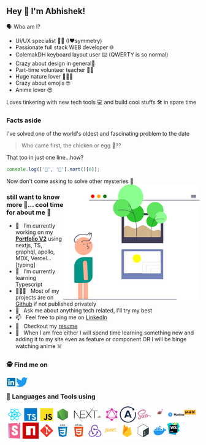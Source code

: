 ## Hey 👋 I'm Abhishek!
🗣️ Who am I?
* UI/UX specialist 🧑‍🎨 (I❤️symmetry)
* Passionate full stack WEB developer 🌐
* ColemakDH keyboard layout user ⌨️ (QWERTY is so normal) 
* Crazy about design in general🎨
* Part-time volunteer teacher 👨‍🏫
* Huge nature lover 🌳🌲🐢
* Crazy about emojis 🤓
* Anime lover 😍
 
 Loves tinkering with new tech tools 💻 and build cool stuffs 🛠️ in spare time
  <br/>

### Facts aside
I've solved one of the world's oldest and fascinating problem to the date
> Who came first, the chicken or egg 🤨??

That too in just one line...how?
```js
console.log(['🥚', '🐔'].sort()[0]);
```
Now don't come asking to solve other mysteries 🙊
<img align="right" alt="SVG" src="https://github.com/just-be-weird/just-be-weird/raw/main/assets/whoami.svg" height="300"/>

### still want to know more 🤦... cool time for about me 🧐
- 🔭 &nbsp; I’m currently working on my **[Portfolio V2](https://app.weirdest.store/)** using nextjs, TS, graphql, apollo, MDX, Vercel...[typing]
- 🌱 &nbsp; I’m currently learning Typescript
- 👨🏻‍💻 &nbsp; Most of my projects are on [Github](https://github.com/just-be-weird?tab=repositories) if not published privately
- 💬 &nbsp; Ask me about anything tech related, I'll try my best
- 📫 &nbsp; Feel free to ping me on [LinkedIn](https://www.linkedin.com/in/abhishek-prajapati-engineer/)
- 📝 &nbsp; Checkout my [resume](https://github.com/just-be-weird/just-be-weird/raw/main/assets/AbhishekPrajpati_Resume_2019_07.pdf)
- 👻 &nbsp; When I am free either I will spend time learning something new and adding it to my site even as feature or component OR I will be binge watching anime ☠️
  <br/>

### 🕵️ Find me on
<a href='https://www.linkedin.com/in/abhishek-prajapati-engineer/' target="_blank"><img align='left' alt="linkedin" src="https://github.com/just-be-weird/just-be-weird/raw/main/assets/linkedin.svg" height='25px'/></a>&nbsp; &nbsp; &nbsp;
<a href='https://twitter.com/justb_weird' target="_blank"><img align='left' alt="twitter" src="https://github.com/just-be-weird/just-be-weird/raw/main/assets/twitter.svg" height='25px'/></a>
<br/>
### 🔨 Languages and Tools using
<a href="https://reactjs.org/" target="_blank"> <img align="left" alt="React" height ="42px" src="https://github.com/just-be-weird/just-be-weird/raw/main/assets/react.svg"></a>
<a href="https://www.typescriptlang.org/" target="_blank"><img align="left" alt="Typescript" height ="42px" src="https://github.com/just-be-weird/just-be-weird/raw/main/assets/typescript.svg"></a>
<a href="https://developer.mozilla.org/en-US/docs/Web/JavaScript" target="_blank"><img align="left" alt="JavaScript" height ="42px" src="https://github.com/just-be-weird/just-be-weird/raw/main/assets/javascript.svg"></a>
<a href="https://nodejs.org" target="_blank"><img align="left" alt="Node.js" height ="42px" src="https://github.com/just-be-weird/just-be-weird/raw/main/assets/node.svg"></a>
<a href="https://nextjs.org/examples" target="_blank"><img align="left" alt="Next.js" height ="42px" src="https://github.com/just-be-weird/just-be-weird/raw/main/assets/next.svg"></a>
<a href="https://graphql.org/learn/" target="_blank"><img align="left" alt="GraphQL" height ="42px" src="https://github.com/just-be-weird/just-be-weird/raw/main/assets/graphql.svg"></a>
<a href="https://www.apollographql.com/docs/react/" target="_blank"><img align="left" alt="Apollo Client" height ="42px" src="https://github.com/just-be-weird/just-be-weird/raw/main/assets/apollo.png"></a>
<a href="https://sass-lang.com/" target="_blank"><img src="https://github.com/just-be-weird/just-be-weird/raw/main/assets/sass.svg" align="left" alt="Sass and Scss" height='42px'/> </a>
<a href="https://styled-components.com/docs/" target="_blank"><img align="left" alt="Styled components" height ="42px" src="https://github.com/just-be-weird/just-be-weird/raw/main/assets/styled-component.png"></a>
<a href="https://mantine.dev/getting-started/" target="_blank"><img align="left" alt="Mantine UI"  height="42px" src="https://github.com/just-be-weird/just-be-weird/raw/main/assets/mantine.svg"></a>
<a href="https://mdxjs.com/guides/" target="_blank"><img align="left" alt="MDX" height ="30px" src="https://github.com/just-be-weird/just-be-weird/raw/main/assets/mdx.svg"></a>
<a href="https://storybook.js.org/docs/react/get-started/introduction" target="_blank"><img src="https://raw.githubusercontent.com/just-be-weird/just-be-weird/main/assets/storybook.png" align="left" alt="storybook" height='42px'/> </a>
<a href="https://docs.npmjs.com/getting-started" target="_blank"><img src="https://github.com/just-be-weird/just-be-weird/raw/main/assets/npm.svg" align="left" alt="NPM" height='42px'/> </a>
<a href="https://git-scm.com/" target="_blank"><img src="https://github.com/just-be-weird/just-be-weird/raw/main/assets/git-scm.svg" align="left" alt="Babel js" height='42px'/> </a>
<a href="https://developer.mozilla.org/en-US/docs/Learn/CSS" target="_blank"><img align="left" src="https://github.com/just-be-weird/just-be-weird/raw/main/assets/css.svg" alt="CSS" height ="42px"/></a>
<a href="https://developer.mozilla.org/en-US/docs/Learn/Getting_started_with_the_web/HTML_basics" target="_blank"><img src="https://github.com/just-be-weird/just-be-weird/raw/main/assets/html.svg" align="left" alt="HTML" height='42px'/> </a>
<a href="https://redux.js.org/introduction/getting-started" target="_blank"><img src="https://github.com/just-be-weird/just-be-weird/raw/main/assets/redux.svg" align="left" alt="Redux" height='42px'/> </a>
<a href="https://babeljs.io/" target="_blank"><img src="https://github.com/just-be-weird/just-be-weird/raw/main/assets/babel.svg" align="left" alt="Bash" height='42px'/> </a>
<a href="https://firebase.google.com/" target="_blank"><img align="left" src="https://github.com/just-be-weird/just-be-weird/raw/main/assets/firebase.svg" alt="firebase" height ="42px"/></a>
<a href="https://www.gnu.org/software/bash/manual/bash.html" target="_blank"><img src="https://github.com/just-be-weird/just-be-weird/raw/main/assets/bash-colored.svg" align="left" alt="git" height='42px'/> </a>
<a href="https://docs.docker.com/get-started/" target="_blank"><img src="https://github.com/just-be-weird/just-be-weird/raw/main/assets/docker.svg" align="left" alt="Docker" height='42px'/> </a>
<a href="https://www.jetbrains.com/webstorm/learn/" target="_blank"><img src="https://github.com/just-be-weird/just-be-weird/raw/main/assets/webstorm.png" align="left" alt="Webstorm IDE" height='32px' width='32px'/> </a>
